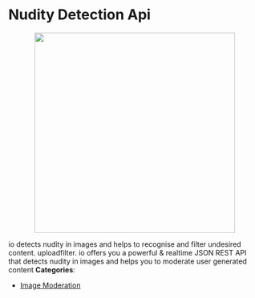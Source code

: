 # Nudity Detection Api

<p align="center">
    <img width="400" src="https://raw.githubusercontent.com/awesome-apis/awesome-apis/apis/nudity-detection-api/logo_256x256.png" />
</p>


io detects nudity in images and helps to recognise and filter undesired content. uploadfilter. io offers you a powerful & realtime JSON REST API that detects nudity in images and helps you to moderate user generated content
**Categories**:

- [Image Moderation](https://github/awesome-apis/awesome-apis#image-moderation)



